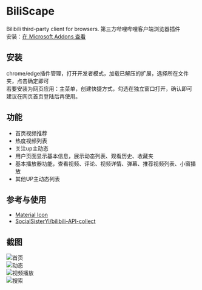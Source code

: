 # BiliScape
Bilibili third-party client for browsers. 第三方哔哩哔哩客户端浏览器插件   
安装：[在 Microsoft Addons 查看](https://microsoftedge.microsoft.com/addons/detail/biliscape/baglkdkhhmbfimiacicchpflifnpibkp?hl=zh-CN)

## 安装   
chrome/edge插件管理，打开开发者模式，加载已解压的扩展，选择所在文件夹，点击确定即可   
若要安装为网页应用：主菜单，创建快捷方式，勾选在独立窗口打开，确认即可   
建议在网页首页登陆后再使用。   

## 功能
- 首页视频推荐
- 热度视频列表
- 关注up主动态
- 用户页面显示基本信息，展示动态列表、观看历史、收藏夹
- 基本播放器功能，查看视频、评论、视频详情、弹幕、推荐视频列表、小窗播放
- 其他UP主动态列表

## 参考与使用
- [Material Icon](https://fonts.google.com/icons)
- [SocialSisterYi/bilibili-API-collect](https://github.com/SocialSisterYi/bilibili-API-collect)

## 截图
![首页](https://ez118.github.io/biliweb/shot1.png)   
![动态](https://ez118.github.io/biliweb/shot2.png)   
![视频播放](https://ez118.github.io/biliweb/shot3.png)    
![搜索](https://ez118.github.io/biliweb/shot4.png)
